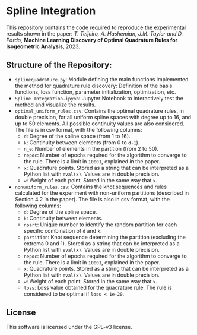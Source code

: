 # Spline Integration

This repository contains the code required to reproduce the experimental results shown in the paper: *T. Teijeiro, A. Hashemian, J.M. Taylor and D. Pardo*, **Machine Learning Discovery of Optimal Quadrature Rules for Isogeometric Analysis**, 2023.

## Structure of the Repository:

- `splinequadrature.py`: Module defining the main functions implemented the method for quadrature rule discovery: Definition of the basis functions, loss function, parameter initialization, optimization, etc.
- `Spline Integration.ipynb`: Jupyter Notebook to interactively test the method and visualize the results.
- `optimal_uniform_rules.csv`: Contains the optimal quadrature rules, in double precision, for all uniform spline spaces with degree up to 16, and up to 50 elements. All possible continuity values are also considered. The file is in csv format, with the following columns:
  - `d`: Degree of the spline space (from 1 to 16).
  - `k`: Continuity between elements (from 0 to `d-1`).
  - `n_e`: Number of elements in the partition (from 2 to 50).
  - `nepoc`: Number of epochs required for the algorithm to converge to the rule. There is a limit in `10001`, explained in the paper.
  - `x`: Quadrature points. Stored as a string that can be interpreted as a Python list with `eval(x)`. Values are in double precision.
  - `w`: Weight of each point. Stored in the same way that `x`.
- `nonuniform_rules.csv`: Contains the knot sequences and rules calculated for the experiment with non-uniform partitions (described in Section 4.2 in the paper). The file is also in csv format, with the following columns:
  - `d`: Degree of the spline space.
  - `k`: Continuity between elements.
  - `npart`: Unique number to identify the random partition for each specific combination of `d` and `k`.
  - `partition`: Knot sequence determining the partition (excluding the extrema 0 and 1). Stored as a string that can be interpreted as a Python list with `eval(x)`. Values are in double precision.
  - `nepoc`: Number of epochs required for the algorithm to converge to the rule. There is a limit in `10001`, explained in the paper.
  - `x`: Quadrature points. Stored as a string that can be interpreted as a Python list with `eval(x)`. Values are in double precision.
  - `w`: Weight of each point. Stored in the same way that `x`.
  - `loss`: Loss value obtained for the quadrature rule. The rule is considered to be optimal if `loss < 1e-20`.


## License
This software is licensed under the GPL-v3 license.
